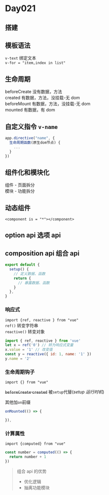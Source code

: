 # Day021

## 搭建

## 模板语法

`v-text` 绑定文本  
`v-for = "item,index in list"`

## 生命周期

beforeCreate 没有数据，方法  
created 有数据，方法，没挂载-无 dom  
beforeMount 有数据，方法，没挂载-无 dom  
mounted 有数据，有 dom

## 自定义指令 `v-name`

```js
app.directive("name", {
  生命周期函数(原生dom节点) {
    ...
  }
})
```

## 组件化和模块化

组件 - 页面拆分  
模块 - 功能拆分

## 动态组件

`<component is = "*"></component>`

## option api 选项 api

## composition api 组合 api

```js
export default {
  setup() {
    // 定义数据、函数
    return {
      // 暴露数据、函数
    }
  },
}
```

### 响应式

`import {ref, reactive } from "vue"`  
`ref()` 转变字符串  
`reactive()` 转变对象

```js
import { ref, reactive } from 'vue'
let x = ref('0') // 转为响应式变量
x.value = '1' // 改变值
const y = reactive({ id: 1, name: '1' })
y.name = '2'
```

### 生命周期钩子

`import {} from "vue"`

~~`beforeCreate` `created`~~ 被`setup`代替(_setup 运行时机_)

其他加`on`前缀

```js
onMounted(() => {

}),
```

### 计算属性

`import {computed} from "vue"`

```js
const number = computed(() => {
  return number + 1
})
```

> 组合 api 的优势
>
> - 优化逻辑
> - 抽离功能模块
